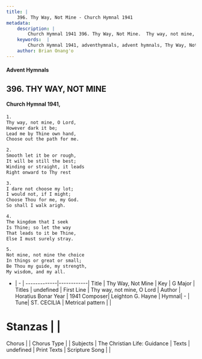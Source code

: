 ```yaml
---
title: |
    396. Thy Way, Not Mine - Church Hymnal 1941
metadata:
    description: |
        Church Hymnal 1941 396. Thy Way, Not Mine.  Thy way, not mine, O Lord,  However dark it be;  Lead me by Thine own hand,  Choose out the path for me. 
    keywords:  |
        Church Hymnal 1941, adventhymnals, advent hymnals, Thy Way, Not Mine, Thy way, not mine, O Lord. 
    author: Brian Onang'o
---
```


#### Advent Hymnals
## 396. THY WAY, NOT MINE
####  Church Hymnal 1941,

```txt
1.
Thy way, not mine, O Lord, 
However dark it be; 
Lead me by Thine own hand, 
Choose out the path for me. 

2.
Smooth let it be or rough, 
It will be still the best; 
Winding or straight, it leads 
Right onward to Thy rest 

3.
I dare not choose my lot; 
I would not, if I might; 
Choose Thou for me, my God. 
So shall I walk arigh. 

4.
The kingdom that I seek 
Is Thine; so let the way 
That leads to it be Thine, 
Else I must surely stray. 

5.
Not mine, not mine the choice 
In things or great or small; 
Be Thou my guide, my strength, 
My wisdom, and my all.

```

- |   -  |
-------------|------------|
Title | Thy Way, Not Mine |
Key | G Major |
Titles | undefined |
First Line | Thy way, not mine, O Lord |
Author | Horatius Bonar
Year | 1941
Composer| Leighton G. Hayne |
Hymnal|  - |
Tune| ST. CECILIA |
Metrical pattern | |
# Stanzas |  |
Chorus |  |
Chorus Type |  |
Subjects | The Christian Life: Guidance |
Texts | undefined |
Print Texts | 
Scripture Song |  |
    
